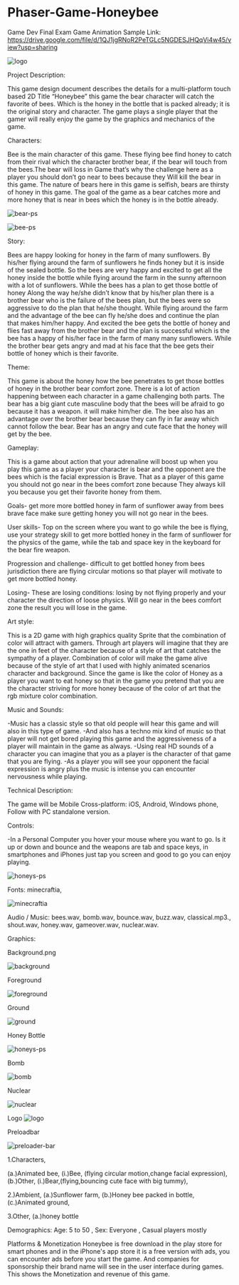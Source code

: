 # Phaser-Game-Honeybee
Game Dev Final Exam
Game Animation Sample Link:
https://drive.google.com/file/d/1QJ1jgRNoR2PeTGLc5NGDESJHQqVi4w45/view?usp=sharing

![logo](https://user-images.githubusercontent.com/72955529/96548211-06bdac00-12e0-11eb-9091-03047898a5d6.png)


Project Description:

This game design document describes the details for a multi-platform touch based 2D Title “Honeybee” this game the bear character will catch the favorite of bees.
Which is the honey in the bottle that is packed already; it is the original story and character. The game plays a single player that the gamer will really enjoy the game by the graphics and mechanics of
the game.


Characters:
 
Bee is the main character of this game. These flying bee find honey to catch from their rival which the character brother bear, if the bear will touch from the bees.The bear will loss in
Game that’s why the challenge here as a player you should don’t go near to bees because they
Will kill the bear in this game. The nature of bears here in this game is selfish, bears are thirsty of honey in this game. The goal of the game as a bear catches more and more honey that is near in bees which the honey is in the bottle already.

![bear-ps](https://user-images.githubusercontent.com/72955529/96548239-163cf500-12e0-11eb-8cf6-619b22baf558.png)

![bee-ps](https://user-images.githubusercontent.com/72955529/96548277-294fc500-12e0-11eb-8e9c-f16a88c79183.png)

Story:
 
Bees are happy looking for honey in the farm of  many sunflowers. By his/her flying around the farm of sunflowers he finds honey but it is inside of the sealed bottle. So the bees are very happy and excited to get all the honey inside the bottle while flying around the farm in the sunny afternoon with a lot of sunflowers. While the bees has a plan to get those bottle of honey
Along the way he/she didn’t know that by his/her plan there is a brother bear who is the failure of the bees plan, but the bees were so aggressive to do the plan that he/she thought. While flying around the farm and the advantage of the bee can fly he/she does and continue the plan that makes him/her happy. And excited the bee gets the bottle of honey and flies fast away from the brother bear and the plan is successful which is the bee has a happy of his/her face in the farm of many many sunflowers. While the brother bear gets angry and mad at his face that the bee gets their bottle of honey which is their favorite.  


Theme:
 
This game is about the honey how the bee penetrates to get those bottles of honey in the brother bear comfort zone. There is a lot of action happening between each character in a game challenging both parts. The bear has a big giant cute masculine body that the bees will be afraid to go because it has a weapon.
it will make him/her die. The bee also has an advantage over the brother bear because they can fly in far away which cannot follow the bear. Bear has an angry and cute face that the honey will get by the bee.


Gameplay:
 
This is a game about action that your adrenaline will boost up when you play this game as a player your character is bear and the opponent are the bees which is the facial expression is
Brave. That as a player of this game you should not go near in the bees comfort zone because
They always kill you because you get their favorite honey from them.
 
Goals- get more more bottled honey in farm of sunflower away from bees brave face make sure getting honey you will not go near in the bees.
 
User skills- Top on the screen where you want to go while the bee is flying, use your strategy skill to get more bottled honey in the farm of sunflower for the physics of the game, while the tab and space key in the keyboard for the bear fire weapon.
 
Progression and challenge- difficult to get bottled honey from  bees jurisdiction there are flying circular motions so that player will motivate to get more bottled honey.
 
Losing- These are losing conditions: losing by not flying properly and your character the direction of loose physics.
Will go near in the bees comfort zone the result you will lose in the game.
 
 
Art style:
 
This is a 2D game with high graphics quality Sprite that the combination of color will attract with gamers. Through art players will imagine that they are the one in feet of the character because of a style of art that catches the sympathy of a player. Combination of color will make the game alive because of the style of art that I used with highly animated scenarios character and background. Since the game is like the color of Honey as a player you want to eat honey so that in the game you pretend that you are the character striving for more honey because of the color of art that the rgb mixture color combination.
 
Music and Sounds:
 
-Music has a classic style so that old people will hear this game and will also in this type of game.
-And also has a techno mix kind of music so that player will not get bored playing this game and the aggressiveness of a player will maintain in the game as always.
-Using real HD sounds of a character you can imagine that you as a player is the character of that game that you are flying.
-As a player you will see your opponent the facial expression is angry plus the music is intense you can encounter nervousness while playing.
 
Technical Description:
 
The game will be Mobile Cross-platform: iOS, Android, Windows phone, Follow with PC standalone version.
 
Controls:
 
-In a Personal Computer you hover your mouse where you want to go. Is it up or down and bounce and the weapons are tab and space keys, in smartphones and iPhones just tap you screen and good to go you can enjoy playing.

![honeys-ps](https://user-images.githubusercontent.com/72955529/96548314-38cf0e00-12e0-11eb-9e18-b4a3176b5de7.png)

Fonts: minecraftia,


![minecraftia](https://user-images.githubusercontent.com/72955529/96548355-4a181a80-12e0-11eb-9a5e-c3481d5bd45e.png)

Audio / Music: bees.wav, bomb.wav, bounce.wav, buzz.wav, classical.mp3., shout.wav, honey.wav, gameover.wav, nuclear.wav.

Graphics: 

Background.png  

![background](https://user-images.githubusercontent.com/72955529/96548408-6451f880-12e0-11eb-82d5-e819e5b625fe.png)

Foreground

![foreground](https://user-images.githubusercontent.com/72955529/96548460-80ee3080-12e0-11eb-81ef-618478198bc7.png)

Ground

![ground](https://user-images.githubusercontent.com/72955529/96549357-f60e3580-12e1-11eb-9810-0a5c04dd3ac2.png)

Honey Bottle

![honeys-ps](https://user-images.githubusercontent.com/72955529/96548490-8ea3b600-12e0-11eb-91e3-d8044f9b7be6.png)

Bomb

![bomb](https://user-images.githubusercontent.com/72955529/96548517-9bc0a500-12e0-11eb-95b5-ef9c9e5ab552.png)

Nuclear

![nuclear](https://user-images.githubusercontent.com/72955529/96548527-a11def80-12e0-11eb-94a0-a6dd7927674d.png)

Logo
![logo](https://user-images.githubusercontent.com/72955529/96548557-aed37500-12e0-11eb-9c81-9f2ceee63cdc.png)

Preloadbar

![preloader-bar](https://user-images.githubusercontent.com/72955529/96548577-b6931980-12e0-11eb-9048-1e7fb562defd.png)

1.Characters,

 (a.)Animated bee,
 (i.)Bee, (flying circular motion,change facial expression),
 (b.)Other,
 (i.)Bear,(flying,bouncing cute face with big tummy),

2.)Ambient,
 (a.)Sunflower farm,
 (b.)Honey bee packed in bottle,
 (c.)Animated ground,
   
3.Other,
 (a.)honey bottle
                              	
Demographics:
Age: 5 to 50 , Sex: Everyone , Casual players mostly
 
Platforms & Monetization 
Honeybee is free download in the play store for smart phones and in the iPhone's app store it is a free version with ads, you can encounter ads before you start the game. And companies for sponsorship their brand name will see in the user interface during games. This shows the Monetization and revenue of this game.  
	







 
	 
 
 
 
 
 
 
 
 
 
                 

